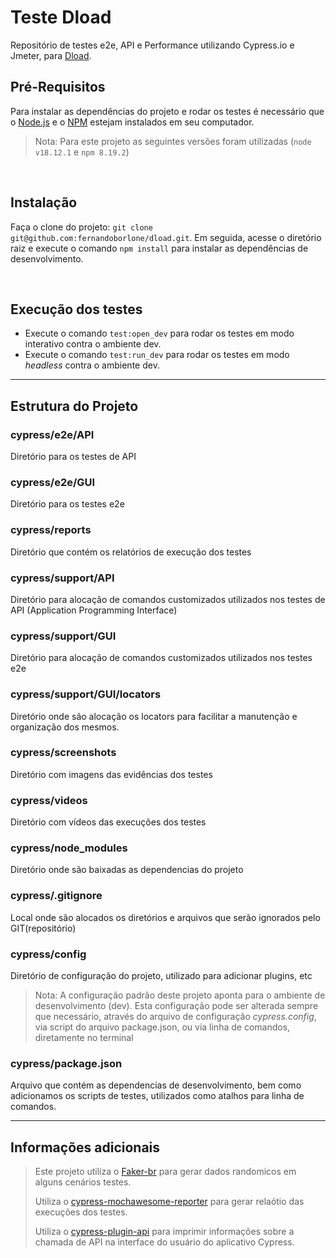 # Teste Dload
Repositório de testes e2e, API e Performance utilizando Cypress.io e Jmeter, para [Dload](https://dload.com/).

## Pré-Requisitos
Para instalar as dependências do projeto e rodar os testes é necessário que o [Node.js](https://nodejs.org/en) e o [NPM](https://www.npmjs.com) estejam instalados em seu computador.

> Nota: Para este projeto as seguintes versões foram utilizadas (`node v18.12.1` e `npm 8.19.2`)

<br>

## Instalação
Faça o clone do projeto: `git clone git@github.com:fernandoborlone/dload.git`. Em seguida, acesse o diretório raiz e execute o comando `npm install` para instalar as dependências de desenvolvimento.

<br>

## Execução dos testes
- Execute o comando `test:open_dev` para rodar os testes em modo interativo contra o ambiente dev.
- Execute o comando `test:run_dev` para rodar os testes em modo _headless_ contra o ambiente dev.


___

## Estrutura do Projeto

### cypress/e2e/API
Diretório para os testes de API

### cypress/e2e/GUI
Diretório para os testes e2e

### cypress/reports
Diretório que contém os relatórios de execução dos testes

### cypress/support/API
Diretório para alocação de comandos customizados utilizados nos testes de API (Application Programming Interface)

### cypress/support/GUI
Diretório para alocação de comandos customizados utilizados nos testes e2e

### cypress/support/GUI/locators
Diretório onde são alocação os locators para facilitar a manutenção e organização dos mesmos.

### cypress/screenshots
Diretório com imagens das evidências dos testes

### cypress/videos
Diretório com vídeos das execuções dos testes

### cypress/node_modules
Diretório onde são baixadas as dependencias do projeto

### cypress/.gitignore
Local onde são alocados os diretórios e arquivos que serão ignorados pelo GIT(repositório)

### cypress/config
Diretório de configuração do projeto, utilizado para adicionar plugins, etc
> Nota: A configuração padrão deste projeto aponta para o ambiente de desenvolvimento (dev). Esta configuração pode ser alterada sempre que necessário, através do arquivo de configuração _cypress.config_, via script do arquivo package.json, ou via linha de comandos, diretamente no terminal

### cypress/package.json
Arquivo que contém as dependencias de desenvolvimento, bem como adicionamos os scripts de testes, utilizados como atalhos para linha de comandos.
___

## Informações adicionais
> Este projeto utiliza o [Faker-br](https://www.npmjs.com/package/faker-br) para gerar dados randomicos em alguns cenários testes.<p>
> Utiliza o [cypress-mochawesome-reporter](https://www.npmjs.com/package/cypress-mochawesome-reporter) para gerar relaótio das execuções dos testes.<p>
> Utiliza o [cypress-plugin-api](https://www.npmjs.com/package/cypress-plugin-api) para imprimir informações sobre a chamada de API na interface do usuário do aplicativo Cypress.
